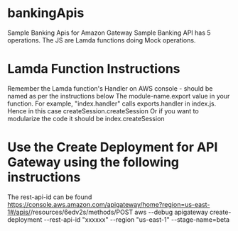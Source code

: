 # bankingApis
Sample Banking Apis for Amazon Gateway
Sample Banking API has 5 operations. 
The JS are Lamda functions doing Mock operations.
# Lamda Function Instructions
Remember the Lamda function's Handler on AWS console - should be named as per the instructions below
The module-name.export value in your function. For example, "index.handler" calls exports.handler in index.js. Hence in this case createSession.createSession Or if you want to modularize the code it should be index.createSession
# Use the Create Deployment for API Gateway using the following instructions
The rest-api-id can be found https://console.aws.amazon.com/apigateway/home?region=us-east-1#/apis/<xxxx>/resources/6edv2s/methods/POST
aws --debug apigateway create-deployment --rest-api-id "xxxxxx" --region "us-east-1" --stage-name=beta

